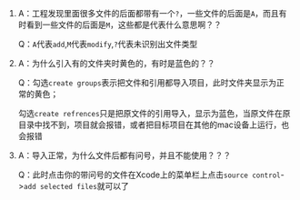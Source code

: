1. A：工程发现里面很多文件的后面都带有一个`?`，一些文件的后面是`A`，而且有时看到一些文件的后面是`M`，这些都是代表什么意思啊？？

   Q：`A`代表`add`,`M`代表`modify`,`?`代表未识别出文件类型
  
2. A：为什么引入有的文件夹时黄色的，有时是蓝色的？？

   Q：勾选`create groups`表示把文件和引用都导入项目，此时文件夹显示为正常的黄色；

   勾选`create refrences`只是把原文件的引用导入，显示为蓝色，当原文件在原目录中找不到，项目就会报错，或者把目标项目在其他的mac设备上运行，也会报错

3. A：导入正常，为什么文件后都有问号，并且不能使用？？？

   Q：此时点击你的带问号的文件在Xcode上的菜单栏上点击`source control`->`add selected files`就可以了